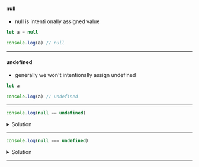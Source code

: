 #### null

- null is intenti onally assigned value

```js
let a = null

console.log(a) // null
```

---

#### undefined

- generally we won't intentionally assign undefined

```js
let a

console.log(a) // undefined
```

---

```js
console.log(null == undefined)
```

<details>
<summary>Solution</summary>
true
</details>

---

```js
console.log(null === undefined)
```

<details>
<summary>Solution</summary>
false
</details>

---
